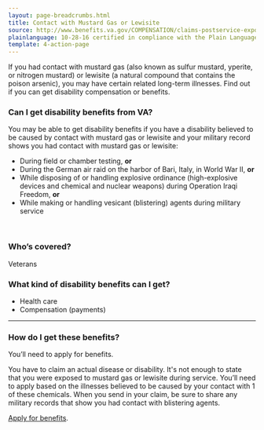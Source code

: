 ```yaml
---
layout: page-breadcrumbs.html
title: Contact with Mustard Gas or Lewisite
source: http://www.benefits.va.gov/COMPENSATION/claims-postservice-exposures-mustard.asp
plainlanguage: 10-28-16 certified in compliance with the Plain Language Act
template: 4-action-page
---
```


If you had contact with mustard gas (also known as sulfur mustard, yperite, or nitrogen mustard) or lewisite (a natural compound that contains the poison arsenic), you may have certain related long-term illnesses. Find out if you can get disability compensation or benefits.

<div class="call-out" markdown="1">

### Can I get disability benefits from VA?

You may be able to get disability benefits if you have a disability believed to be caused by contact with mustard gas or lewisite and your military record shows you had contact with mustard gas or lewisite:
 - During field or chamber testing, **or**
 - During the German air raid on the harbor of Bari, Italy, in World War II, **or**
 - While disposing of or handling explosive ordinance (high-explosive devices and chemical and nuclear weapons) during Operation Iraqi Freedom, **or**
 - While making or handling vesicant (blistering) agents during military service


<br>

### Who’s covered?

Veterans

</div>

### What kind of disability benefits can I get?

- Health care
- Compensation (payments)

-----

### How do I get these benefits?

You’ll need to apply for benefits. 

You have to claim an actual disease or disability. It's not enough to state that you were exposed to mustard gas or lewisite during service. You’ll need to apply based on the illnesses believed to be caused by your contact with 1 of these chemicals. When you send in your claim, be sure to share any military records that show you had contact with blistering agents.

[Apply for benefits](https://www.vets.gov/disability-benefits/apply-for-benefits/).
